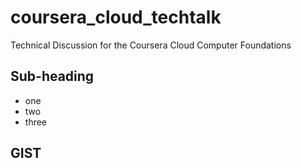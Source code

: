 # coursera_cloud_techtalk
Technical Discussion for the Coursera Cloud Computer Foundations

## Sub-heading

* one
* two
* three

## GIST
